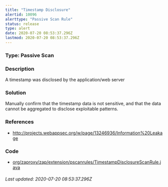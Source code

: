 ```yaml
---
title: "Timestamp Disclosure"
alertid: 10096
alerttype: "Passive Scan Rule"
status: release
type: alert
date: 2020-07-20 08:53:37.296Z
lastmod: 2020-07-20 08:53:37.296Z
---
```

### Type: Passive Scan

### Description
A timestamp was disclosed by the application/web server

### Solution

Manually confirm that the timestamp data is not sensitive, and that the data cannot be aggregated to disclose exploitable patterns.

### References

* http://projects.webappsec.org/w/page/13246936/Information%20Leakage

### Code

 * [org/zaproxy/zap/extension/pscanrules/TimestampDisclosureScanRule.java](https://github.com/zaproxy/zap-extensions/blob/master/addOns/pscanrules/src/main/java/org/zaproxy/zap/extension/pscanrules/TimestampDisclosureScanRule.java)

###### Last updated: 2020-07-20 08:53:37.296Z
